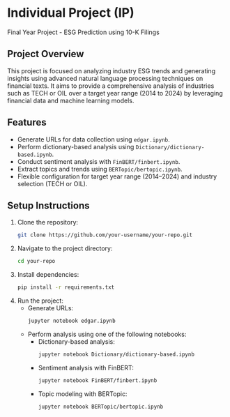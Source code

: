 # Individual Project (IP)

Final Year Project - ESG Prediction using 10-K Filings

## Project Overview
This project is focused on analyzing industry ESG trends and generating insights using advanced natural language processing techniques on financial texts. It aims to provide a comprehensive analysis of industries such as TECH or OIL over a target year range (2014 to 2024) by leveraging financial data and machine learning models.

## Features
- Generate URLs for data collection using `edgar.ipynb`.
- Perform dictionary-based analysis using `Dictionary/dictionary-based.ipynb`.
- Conduct sentiment analysis with `FinBERT/finbert.ipynb`.
- Extract topics and trends using `BERTopic/bertopic.ipynb`.
- Flexible configuration for target year range (2014–2024) and industry selection (TECH or OIL).

## Setup Instructions
1. Clone the repository:
    ```bash
    git clone https://github.com/your-username/your-repo.git
    ```
2. Navigate to the project directory:
    ```bash
    cd your-repo
    ```
3. Install dependencies:
    ```bash
    pip install -r requirements.txt
    ```
4. Run the project:
    - Generate URLs:
        ```bash
        jupyter notebook edgar.ipynb
        ```
    - Perform analysis using one of the following notebooks:
        - Dictionary-based analysis:
            ```bash
            jupyter notebook Dictionary/dictionary-based.ipynb
            ```
        - Sentiment analysis with FinBERT:
            ```bash
            jupyter notebook FinBERT/finbert.ipynb
            ```
        - Topic modeling with BERTopic:
            ```bash
            jupyter notebook BERTopic/bertopic.ipynb
            ```